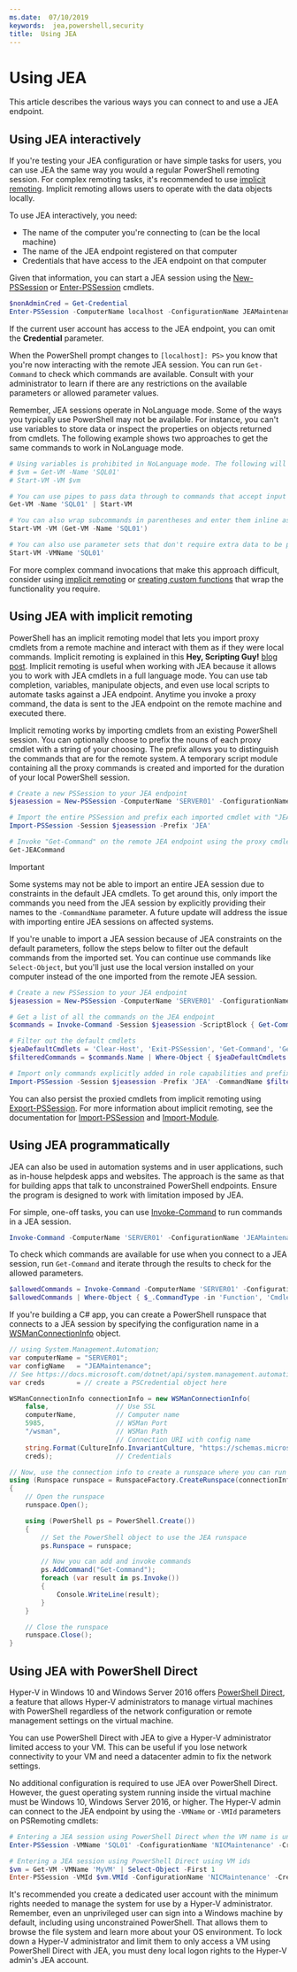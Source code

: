 ```yaml
---
ms.date:  07/10/2019
keywords:  jea,powershell,security
title:  Using JEA
---
```


# Using JEA

This article describes the various ways you can connect to and use a JEA endpoint.

## Using JEA interactively

If you're testing your JEA configuration or have simple tasks for users, you can use JEA the same
way you would a regular PowerShell remoting session. For complex remoting tasks, it's recommended
to use [implicit remoting](#using-jea-with-implicit-remoting). Implicit remoting allows users to
operate with the data objects locally.

To use JEA interactively, you need:

- The name of the computer you're connecting to (can be the local machine)
- The name of the JEA endpoint registered on that computer
- Credentials that have access to the JEA endpoint on that computer

Given that information, you can start a JEA session using the [New-PSSession](/powershell/module/microsoft.powershell.core/New-PSSession)
or [Enter-PSSession](/powershell/module/microsoft.powershell.core/enter-pssession) cmdlets.

```powershell
$nonAdminCred = Get-Credential
Enter-PSSession -ComputerName localhost -ConfigurationName JEAMaintenance -Credential $nonAdminCred
```

If the current user account has access to the JEA endpoint, you can omit the **Credential**
parameter.

When the PowerShell prompt changes to `[localhost]: PS>` you know that you're now interacting with
the remote JEA session. You can run `Get-Command` to check which commands are available. Consult
with your administrator to learn if there are any restrictions on the available parameters or
allowed parameter values.

Remember, JEA sessions operate in NoLanguage mode. Some of the ways you typically use PowerShell may
not be available. For instance, you can't use variables to store data or inspect the properties on
objects returned from cmdlets. The following example shows two approaches to get the same commands
to work in NoLanguage mode.

```powershell
# Using variables is prohibited in NoLanguage mode. The following will not work:
# $vm = Get-VM -Name 'SQL01'
# Start-VM -VM $vm

# You can use pipes to pass data through to commands that accept input from the pipeline
Get-VM -Name 'SQL01' | Start-VM

# You can also wrap subcommands in parentheses and enter them inline as arguments
Start-VM -VM (Get-VM -Name 'SQL01')

# You can also use parameter sets that don't require extra data to be passed in
Start-VM -VMName 'SQL01'
```

For more complex command invocations that make this approach difficult, consider using
[implicit remoting](#using-jea-with-implicit-remoting) or
[creating custom functions](role-capabilities.md#creating-custom-functions) that wrap the
functionality you require.

## Using JEA with implicit remoting

PowerShell has an implicit remoting model that lets you import proxy cmdlets from a remote machine
and interact with them as if they were local commands. Implicit remoting is explained in this **Hey,
Scripting Guy!** [blog post](https://devblogs.microsoft.com/scripting/remoting-the-implicit-way/).
Implicit remoting is useful when working with JEA because it allows you to work with JEA cmdlets in
a full language mode. You can use tab completion, variables, manipulate objects, and even use local
scripts to automate tasks against a JEA endpoint. Anytime you invoke a proxy command, the data is
sent to the JEA endpoint on the remote machine and executed there.

Implicit remoting works by importing cmdlets from an existing PowerShell session. You can optionally
choose to prefix the nouns of each proxy cmdlet with a string of your choosing. The prefix allows
you to distinguish the commands that are for the remote system. A temporary script module containing
all the proxy commands is created and imported for the duration of your local PowerShell session.

```powershell
# Create a new PSSession to your JEA endpoint
$jeasession = New-PSSession -ComputerName 'SERVER01' -ConfigurationName 'JEAMaintenance'

# Import the entire PSSession and prefix each imported cmdlet with "JEA"
Import-PSSession -Session $jeasession -Prefix 'JEA'

# Invoke "Get-Command" on the remote JEA endpoint using the proxy cmdlet
Get-JEACommand
```

> [!IMPORTANT]
> Some systems may not be able to import an entire JEA session due to constraints in the default JEA
> cmdlets. To get around this, only import the commands you need from the JEA session by explicitly
> providing their names to the `-CommandName` parameter. A future update will address the issue with
> importing entire JEA sessions on affected systems.

If you're unable to import a JEA session because of JEA constraints on the default parameters,
follow the steps below to filter out the default commands from the imported set. You can continue
use commands like `Select-Object`, but you'll just use the local version installed on your computer
instead of the one imported from the remote JEA session.

```powershell
# Create a new PSSession to your JEA endpoint
$jeasession = New-PSSession -ComputerName 'SERVER01' -ConfigurationName 'JEAMaintenance'

# Get a list of all the commands on the JEA endpoint
$commands = Invoke-Command -Session $jeasession -ScriptBlock { Get-Command }

# Filter out the default cmdlets
$jeaDefaultCmdlets = 'Clear-Host', 'Exit-PSSession', 'Get-Command', 'Get-FormatData', 'Get-Help', 'Measure-Object', 'Out-Default', 'Select-Object'
$filteredCommands = $commands.Name | Where-Object { $jeaDefaultCmdlets -notcontains $_ }

# Import only commands explicitly added in role capabilities and prefix each imported cmdlet with "JEA"
Import-PSSession -Session $jeasession -Prefix 'JEA' -CommandName $filteredCommands
```

You can also persist the proxied cmdlets from implicit remoting using [Export-PSSession](/powershell/microsoft.powershell.utility/Export-PSSession).
For more information about implicit remoting, see the documentation for [Import-PSSession](/powershell/microsoft.powershell.utility/import-pssession)
and [Import-Module](/powershell/microsoft.powershell.core/import-module).

## Using JEA programmatically

JEA can also be used in automation systems and in user applications, such as in-house helpdesk apps
and websites. The approach is the same as that for building apps that talk to unconstrained
PowerShell endpoints. Ensure the program is designed to work with limitation imposed by JEA.

For simple, one-off tasks, you can use [Invoke-Command](/powershell/module/microsoft.powershell.core/invoke-command)
to run commands in a JEA session.

```powershell
Invoke-Command -ComputerName 'SERVER01' -ConfigurationName 'JEAMaintenance' -ScriptBlock { Get-Process; Get-Service }
```

To check which commands are available for use when you connect to a JEA session, run `Get-Command`
and iterate through the results to check for the allowed parameters.

```powershell
$allowedCommands = Invoke-Command -ComputerName 'SERVER01' -ConfigurationName 'JEAMaintenance' -ScriptBlock { Get-Command }
$allowedCommands | Where-Object { $_.CommandType -in 'Function', 'Cmdlet' } | Format-Table Name, Parameters
```

If you're building a C# app, you can create a PowerShell runspace that connects to a JEA session by
specifying the configuration name in a [WSManConnectionInfo](/dotnet/api/system.management.automation.runspaces.wsmanconnectioninfo)
object.

```csharp
// using System.Management.Automation;
var computerName = "SERVER01";
var configName   = "JEAMaintenance";
// See https://docs.microsoft.com/dotnet/api/system.management.automation.pscredential
var creds        = // create a PSCredential object here

WSManConnectionInfo connectionInfo = new WSManConnectionInfo(
    false,                 // Use SSL
    computerName,          // Computer name
    5985,                  // WSMan Port
    "/wsman",              // WSMan Path
                           // Connection URI with config name
    string.Format(CultureInfo.InvariantCulture, "https://schemas.microsoft.com/powershell/{0}", configName),
    creds);                // Credentials

// Now, use the connection info to create a runspace where you can run the commands
using (Runspace runspace = RunspaceFactory.CreateRunspace(connectionInfo))
{
    // Open the runspace
    runspace.Open();

    using (PowerShell ps = PowerShell.Create())
    {
        // Set the PowerShell object to use the JEA runspace
        ps.Runspace = runspace;

        // Now you can add and invoke commands
        ps.AddCommand("Get-Command");
        foreach (var result in ps.Invoke())
        {
            Console.WriteLine(result);
        }
    }

    // Close the runspace
    runspace.Close();
}
```

## Using JEA with PowerShell Direct

Hyper-V in Windows 10 and Windows Server 2016 offers [PowerShell Direct](/virtualization/hyper-v-on-windows/user-guide/powershell-direct),
a feature that allows Hyper-V administrators to manage virtual machines with PowerShell regardless
of the network configuration or remote management settings on the virtual machine.

You can use PowerShell Direct with JEA to give a Hyper-V administrator limited access to your VM.
This can be useful if you lose network connectivity to your VM and need a datacenter admin to fix
the network settings.

No additional configuration is required to use JEA over PowerShell Direct. However, the guest
operating system running inside the virtual machine must be Windows 10, Windows Server 2016, or
higher. The Hyper-V admin can connect to the JEA endpoint by using the `-VMName` or `-VMId`
parameters on PSRemoting cmdlets:

```powershell
# Entering a JEA session using PowerShell Direct when the VM name is unique
Enter-PSSession -VMName 'SQL01' -ConfigurationName 'NICMaintenance' -Credential 'localhost\JEAformyHoster'

# Entering a JEA session using PowerShell Direct using VM ids
$vm = Get-VM -VMName 'MyVM' | Select-Object -First 1
Enter-PSSession -VMId $vm.VMId -ConfigurationName 'NICMaintenance' -Credential 'localhost\JEAformyHoster'
```

It's recommended you create a dedicated user account with the minimum rights needed to manage the
system for use by a Hyper-V administrator. Remember, even an unprivileged user can sign into a
Windows machine by default, including using unconstrained PowerShell. That allows them to browse the
file system and learn more about your OS environment. To lock down a Hyper-V administrator and limit
them to only access a VM using PowerShell Direct with JEA, you must deny local logon rights to the
Hyper-V admin's JEA account.
